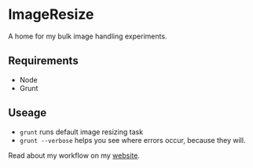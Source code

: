 # ImageResize
A home for my bulk image handling experiments.

## Requirements
- Node
- Grunt

## Useage
- `grunt` runs default image resizing task
- `grunt --verbose` helps you see where errors occur, because they will.

Read about my workflow on my [website](http://christanfergus.com/bulk-image-optimization-with-grunt/).